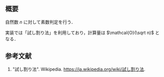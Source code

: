 ## 概要

自然数 $n$ に対して素数判定を行う．

実装では「試し割り法」を利用しており，計算量は $\mathcal{O}(\sqrt n)$ となる．


## 参考文献

1. "試し割り法". Wikipedia. <https://ja.wikipedia.org/wiki/試し割り法>.
